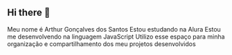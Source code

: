 ## Hi there 👋

Meu nome é Arthur Gonçalves dos Santos
Estou estudando na Alura
Estou me desenvolvendo na linguagem JavaScript
Utilizo esse espaço para minha organização e compartilhamento dos meu projetos desenvolvidos

<!--
**atrgs772/atrgs772** is a ✨ _special_ ✨ repository because its `README.md` (this file) appears on your GitHub profile.

Here are some ideas to get you started:
Meu nome é Arthur Gonçalves dos Santos
Estou estudando na Alura
Estou me desenvolvendo na linguagem JavaScript
Utilizo esse espaço para minha organização e compartilhamento dos meu projetos desenvolvidos

-->

